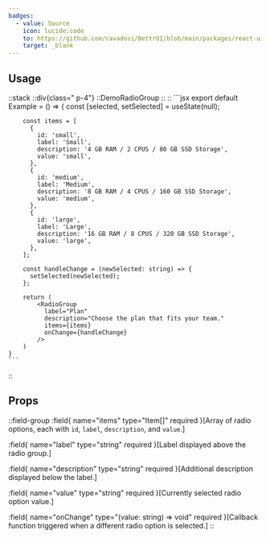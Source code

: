 ```yaml
---
badges:
  - value: Source
    icon: lucide:code
    to: https://github.com/cavadosi/BettrUI/blob/main/packages/react-ui/lib/RadioGroup/RadioGroup.tsx
    target: _blank
---
```


## Usage

::stack
    ::div{class=" p-4"}
    ::DemoRadioGroup
    ::
    ::
    ```jsx
    export default Example = () => {
        const [selected, setSelected] = useState(null);
        
        const items = [
          {
            id: 'small',
            label: 'Small',
            description: '4 GB RAM / 2 CPUS / 80 GB SSD Storage',
            value: 'small',
          },
          {
            id: 'medium',
            label: 'Medium',
            description: '8 GB RAM / 4 CPUS / 160 GB SSD Storage',
            value: 'medium',
          },
          {
            id: 'large',
            label: 'Large',
            description: '16 GB RAM / 8 CPUS / 320 GB SSD Storage',
            value: 'large',
          },
        ];

        const handleChange = (newSelected: string) => {
          setSelected(newSelected);
        };

        return (
            <RadioGroup 
              label="Plan"
              description="Choose the plan that fits your team."
              items={items}
              onChange={handleChange}
            />
        )
    }
    ```
::

## Props

::field-group
  :field{
      name="items"
      type="Item[]"
      required
    }[Array of radio options, each with `id`, `label`, `description`, and `value`.]

  :field{
      name="label"
      type="string"
      required
    }[Label displayed above the radio group.]

  :field{
      name="description"
      type="string"
      required
    }[Additional description displayed below the label.]

  :field{
      name="value"
      type="string"
      required
    }[Currently selected radio option value.]

  :field{
      name="onChange"
      type="(value: string) => void"
      required
    }[Callback function triggered when a different radio option is selected.]
::

